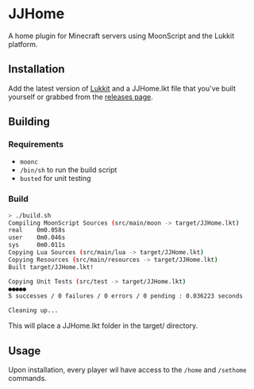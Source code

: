 # JJHome
A home plugin for Minecraft servers using MoonScript and the Lukkit platform.

## Installation
Add the latest version of [Lukkit](https://lukkit.net) and a
JJHome.lkt file that you've built yourself or grabbed from the
[releases page](https://github.com/johnathan-coe/JJHome/releases).

## Building
### Requirements
- `moonc`
- `/bin/sh` to run the build script
- `busted` for unit testing

### Build
```bash
> ./build.sh
Compiling MoonScript Sources (src/main/moon -> target/JJHome.lkt)
real    0m0.058s
user    0m0.046s
sys     0m0.011s
Copying Lua Sources (src/main/lua -> target/JJHome.lkt)
Copying Resources (src/main/resources -> target/JJHome.lkt)
Built target/JJHome.lkt!

Copying Unit Tests (src/test -> target/JJHome.lkt)
●●●●●
5 successes / 0 failures / 0 errors / 0 pending : 0.036223 seconds

Cleaning up...
```
This will place a JJHome.lkt folder in the target/ directory.

## Usage
Upon installation, every player wil have access to the
`/home` and `/sethome` commands.

